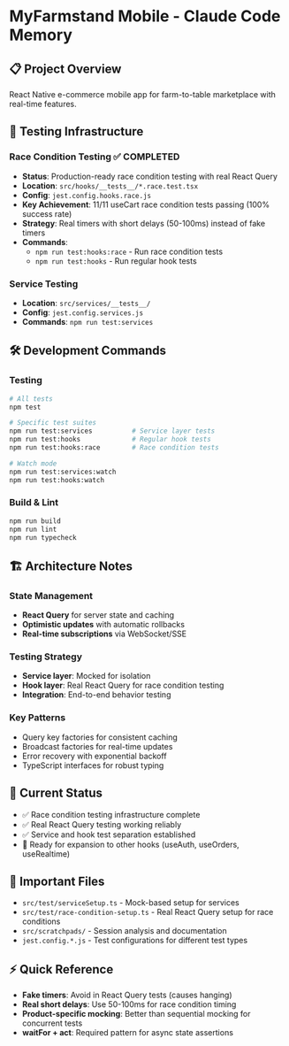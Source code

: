 # MyFarmstand Mobile - Claude Code Memory

## 📋 **Project Overview**
React Native e-commerce mobile app for farm-to-table marketplace with real-time features.

## 🧪 **Testing Infrastructure**

### **Race Condition Testing** ✅ COMPLETED
- **Status**: Production-ready race condition testing with real React Query
- **Location**: `src/hooks/__tests__/*.race.test.tsx`
- **Config**: `jest.config.hooks.race.js`
- **Key Achievement**: 11/11 useCart race condition tests passing (100% success rate)
- **Strategy**: Real timers with short delays (50-100ms) instead of fake timers
- **Commands**:
  - `npm run test:hooks:race` - Run race condition tests
  - `npm run test:hooks` - Run regular hook tests

### **Service Testing**
- **Location**: `src/services/__tests__/`
- **Config**: `jest.config.services.js`
- **Commands**: `npm run test:services`

## 🛠 **Development Commands**

### **Testing**
```bash
# All tests
npm test

# Specific test suites
npm run test:services          # Service layer tests
npm run test:hooks             # Regular hook tests  
npm run test:hooks:race        # Race condition tests

# Watch mode
npm run test:services:watch
npm run test:hooks:watch
```

### **Build & Lint**
```bash
npm run build
npm run lint
npm run typecheck
```

## 🏗 **Architecture Notes**

### **State Management**
- **React Query** for server state and caching
- **Optimistic updates** with automatic rollbacks
- **Real-time subscriptions** via WebSocket/SSE

### **Testing Strategy**
- **Service layer**: Mocked for isolation
- **Hook layer**: Real React Query for race condition testing
- **Integration**: End-to-end behavior testing

### **Key Patterns**
- Query key factories for consistent caching
- Broadcast factories for real-time updates
- Error recovery with exponential backoff
- TypeScript interfaces for robust typing

## 🎯 **Current Status**
- ✅ Race condition testing infrastructure complete
- ✅ Real React Query testing working reliably
- ✅ Service and hook test separation established
- 🔄 Ready for expansion to other hooks (useAuth, useOrders, useRealtime)

## 📁 **Important Files**
- `src/test/serviceSetup.ts` - Mock-based setup for services
- `src/test/race-condition-setup.ts` - Real React Query setup for race conditions
- `src/scratchpads/` - Session analysis and documentation
- `jest.config.*.js` - Test configurations for different test types

## ⚡ **Quick Reference**
- **Fake timers**: Avoid in React Query tests (causes hanging)
- **Real short delays**: Use 50-100ms for race condition timing
- **Product-specific mocking**: Better than sequential mocking for concurrent tests
- **waitFor + act**: Required pattern for async state assertions